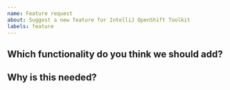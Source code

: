 ```yaml
---
name: Feature request
about: Suggest a new feature for IntelliJ OpenShift Toolkit
labels: feature
---
```

<!--

Welcome! - We kindly ask you to:

  1. Fill out the issue template below 

Thanks for understanding, and for contributing to the project!

-->

## Which functionality do you think we should add?


## Why is this needed?

